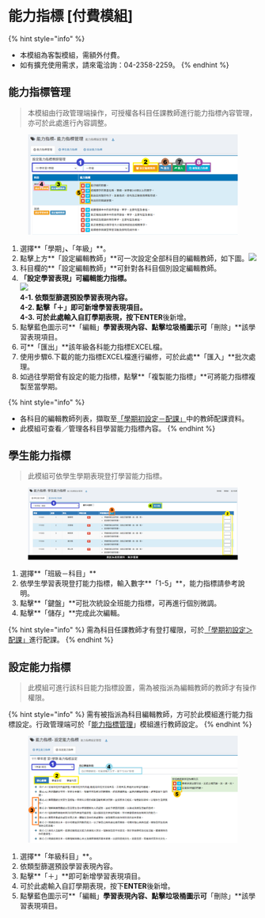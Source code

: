 # 能力指標 \[付費模組]

{% hint style="info" %}
* 本模組為客製模組，需額外付費。
* 如有擴充使用需求，請來電洽詢：04-2358-2259。
{% endhint %}

## 能力指標管理

> 本模組由行政管理端操作，可授權各科目任課教師進行能力指標內容管理，亦可於此處進行內容調整。

<figure><img src="../.gitbook/assets/能力指標管理 ability-target-manage-target (1).png" alt=""><figcaption></figcaption></figure>

1. 選擇**「學期」**、**「年級」**。
2. 點擊上方**「設定編輯教師」**可一次設定全部科目的編輯教師，如下圖。![](<../.gitbook/assets/能力指標管理 ability-target-manage-target\_2.png>)
3. 科目欄的**「設定編輯教師」**可針對各科目個別設定編輯教師。
4. **「設定學習表現」**可編輯能力指標。\
   ![](<../.gitbook/assets/能力指標管理 ability-target-manage-target\_3.png>)\
   4-1. 依類型篩選預設學習表現內容。\
   4-2. 點擊**「＋」**即可新增學習表現項目。\
   4-3. 可於此處輸入自訂學期表現，按下**ENTER**後新增。
5. 點擊藍色圖示可**「編輯」**學習表現內容、點擊垃圾桶圖示可**「刪除」**該學習表現項目。
6. 可**「匯出」**該年級各科能力指標EXCEL檔。
7. 使用步驟6.下載的能力指標EXCEL檔進行編修，可於此處**「匯入」**批次處理。
8. 如過往學期曾有設定的能力指標，點擊**「複製能力指標」**可將能力指標複製至當學期。

{% hint style="info" %}
* 各科目的編輯教師列表，擷取至[「學期初設定－配課」](qi-chu-ding.md#jiao-shi-pei-ke-lie-biao)中的教師配課資料。
* 此模組可查看／管理各科目學習能力指標內容。
{% endhint %}

## 學生能力指標

> 此模組可依學生學期表現登打學習能力指標。

<figure><img src="../.gitbook/assets/學生能力指標 student-ability-target-set.png" alt=""><figcaption></figcaption></figure>

1. 選擇**「班級－科目」**
2. 依學生學習表現登打能力指標，輸入數字**「1-5」**，能力指標請參考說明。
3. 點擊**「鍵盤」**可批次統設全班能力指標，可再進行個別微調。
4. 點擊**「儲存」**完成此次編輯。

{% hint style="info" %}
需為科目任課教師才有登打權限，可於[「學期初設定＞配課」](qi-chu-ding.md#6-pei-ke)進行配課。
{% endhint %}

## 設定能力指標

> 此模組可進行該科目能力指標設置，需為被指派為編輯教師的教師才有操作權限。

{% hint style="info" %}
需有被指派為科目編輯教師，方可於此模組進行能力指標設定。行政管理端可於「[能力指標管理](neng-li-zhi-biao-fu-fei-mo-zu.md#neng-li-zhi-biao-guan-li)」模組進行教師設定。
{% endhint %}

<figure><img src="../.gitbook/assets/設定能力指標 ability-target-set-target.png" alt=""><figcaption></figcaption></figure>

1. 選擇**「年級科目」**。
2. 依類型篩選預設學習表現內容。
3. 點擊**「＋」**即可新增學習表現項目。
4. 可於此處輸入自訂學期表現，按下**ENTER**後新增。
5. 點擊藍色圖示可**「編輯」**學習表現內容、點擊垃圾桶圖示可**「刪除」**該學習表現項目。
